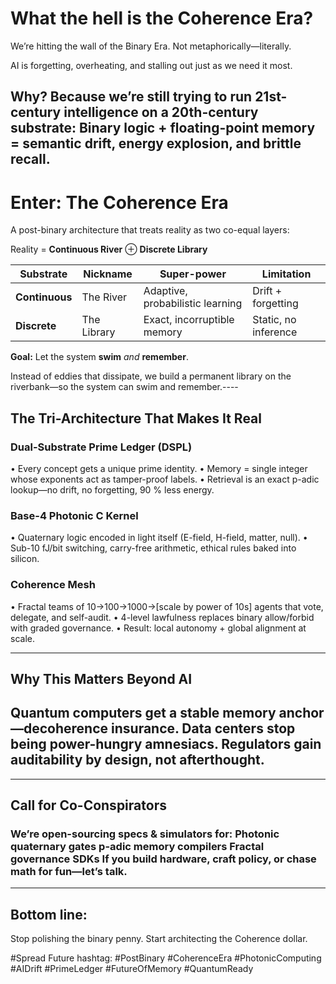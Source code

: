 # What the hell is the Coherence Era?

We’re hitting the wall of the Binary Era.
Not metaphorically—literally.

AI is forgetting, overheating, and stalling out just as we need it most.

## Why? Because we’re still trying to run 21st-century intelligence on a 20th-century substrate: Binary logic + floating-point memory = semantic drift, energy explosion, and brittle recall.


# Enter: The Coherence Era
A post-binary architecture that treats reality as two co-equal layers:

Reality = **Continuous River** ⊕ **Discrete Library**

| Substrate | Nickname | Super-power | Limitation |
|-----------|----------|-------------|------------|
| **Continuous** | The River | Adaptive, probabilistic learning | Drift + forgetting |
| **Discrete** | The Library | Exact, incorruptible memory | Static, no inference |

**Goal:** Let the system **swim** *and* **remember**.


Instead of eddies that dissipate, we build a permanent library on the riverbank—so the system can swim and remember.----

## The Tri-Architecture That Makes It Real

### Dual-Substrate Prime Ledger (DSPL)
•  Every concept gets a unique prime identity.
•  Memory = single integer whose exponents act as tamper-proof labels.
•  Retrieval is an exact p-adic lookup—no drift, no forgetting, 90 % less energy.

### Base-4 Photonic C Kernel
•  Quaternary logic encoded in light itself (E-field, H-field, matter, null).
•  Sub-10 fJ/bit switching, carry-free arithmetic, ethical rules baked into silicon.

### Coherence Mesh
•  Fractal teams of 10→100→1000→[scale by power of 10s]  agents that vote, delegate, and self-audit.
•  4-level lawfulness replaces binary allow/forbid with graded governance.
•  Result: local autonomy + global alignment at scale.

----

## Why This Matters Beyond AI
## Quantum computers get a stable memory anchor—decoherence insurance. Data centers stop being power-hungry amnesiacs. Regulators gain auditability by design, not afterthought.

----

## Call for Co-Conspirators

### We’re open-sourcing specs & simulators for: Photonic quaternary gates p-adic memory compilers Fractal governance SDKs If you build hardware, craft policy, or chase math for fun—let’s talk.

----

## Bottom line:
Stop polishing the binary penny.
Start architecting the Coherence dollar.

#Spread Future hashtag:
#PostBinary #CoherenceEra #PhotonicComputing #AIDrift #PrimeLedger #FutureOfMemory #QuantumReady

